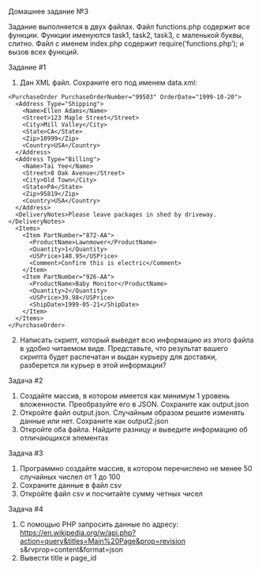 Домашнее задание №3

Задание выполняется в двух файлах. Файл functions.php содержит все функции.
Функции именуются task1, task2, task3, с маленькой буквы, слитно. Файл с именем
index.php содержит require(‘functions.php’); и вызов всех функций.

Задание #1

1. Дан XML файл. Сохраните его под именем data.xml:
```<?xml version="1.0"?>
<PurchaseOrder PurchaseOrderNumber="99503" OrderDate="1999-10-20">
  <Address Type="Shipping">
    <Name>Ellen Adams</Name>
    <Street>123 Maple Street</Street>
    <City>Mill Valley</City>
    <State>CA</State>
    <Zip>10999</Zip>
    <Country>USA</Country>
  </Address>
  <Address Type="Billing">
    <Name>Tai Yee</Name>
    <Street>8 Oak Avenue</Street>
    <City>Old Town</City>
    <State>PA</State>
    <Zip>95819</Zip>
    <Country>USA</Country>
  </Address>
  <DeliveryNotes>Please leave packages in shed by driveway.</DeliveryNotes>
  <Items>
    <Item PartNumber="872-AA">
      <ProductName>Lawnmower</ProductName>
      <Quantity>1</Quantity>
      <USPrice>148.95</USPrice>
      <Comment>Confirm this is electric</Comment>
    </Item>
    <Item PartNumber="926-AA">
      <ProductName>Baby Monitor</ProductName>
      <Quantity>2</Quantity>
      <USPrice>39.98</USPrice>
      <ShipDate>1999-05-21</ShipDate>
    </Item>
  </Items>
</PurchaseOrder>
```

2. Написать скрипт, который выведет всю информацию из этого файла в удобно
читаемом виде. Представьте, что результат вашего скрипта будет распечатан и
выдан курьеру для доставки, разберется ли курьер в этой информации?

Задача #2

1. Создайте массив, в котором имеется как минимум 1 уровень вложенности.
Преобразуйте его в JSON. Сохраните как output.json
2. Откройте файл output.json. Случайным образом решите изменять данные или
нет. Сохраните как output2.json
3. Откройте оба файла. Найдите разницу и выведите информацию об
отличающихся элементах

Задача #3

1. Программно создайте массив, в котором перечислено не менее 50 случайных
числел от 1 до 100
2. Сохраните данные в файл csv
3. Откройте файл csv и посчитайте сумму четных чисел

Задача #4

1. С помощью PHP запросить данные по адресу:
https://en.wikipedia.org/w/api.php?action=query&titles=Main%20Page&prop=revision
s&rvprop=content&format=json
2. Вывести title и page_id

